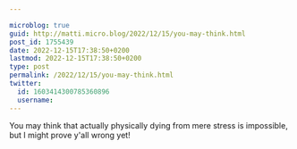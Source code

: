 ```yaml
---

microblog: true
guid: http://matti.micro.blog/2022/12/15/you-may-think.html
post_id: 1755439
date: 2022-12-15T17:38:50+0200
lastmod: 2022-12-15T17:38:50+0200
type: post
permalink: /2022/12/15/you-may-think.html
twitter:
  id: 1603414300785360896
  username:
---
```

You may think that actually physically dying from mere stress is impossible, but I might prove y'all wrong yet!
